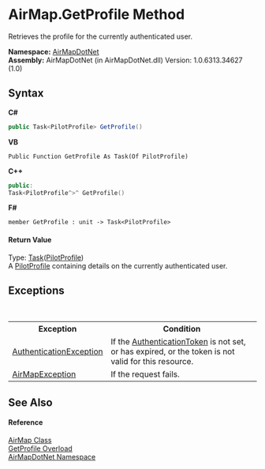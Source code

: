 # AirMap.GetProfile Method 
 

Retrieves the profile for the currently authenticated user.

**Namespace:**&nbsp;<a href="b5783ccd-d544-c2c9-c0be-1f622d02460a">AirMapDotNet</a><br />**Assembly:**&nbsp;AirMapDotNet (in AirMapDotNet.dll) Version: 1.0.6313.34627 (1.0)

## Syntax

**C#**<br />
``` C#
public Task<PilotProfile> GetProfile()
```

**VB**<br />
``` VB
Public Function GetProfile As Task(Of PilotProfile)
```

**C++**<br />
``` C++
public:
Task<PilotProfile^>^ GetProfile()
```

**F#**<br />
``` F#
member GetProfile : unit -> Task<PilotProfile> 

```


#### Return Value
Type: <a href="http://msdn2.microsoft.com/en-us/library/dd321424" target="_blank">Task</a>(<a href="e8860229-3730-f208-e6da-090af68e86a5">PilotProfile</a>)<br />A <a href="e8860229-3730-f208-e6da-090af68e86a5">PilotProfile</a> containing details on the currently authenticated user.

## Exceptions
&nbsp;<table><tr><th>Exception</th><th>Condition</th></tr><tr><td><a href="623d418d-0dc0-0abb-b8a7-e8526623c906">AuthenticationException</a></td><td>If the <a href="d172fac5-56d6-84ac-0a61-199733a1b11c">AuthenticationToken</a> is not set, or has expired, or the token is not valid for this resource.</td></tr><tr><td><a href="d82ff8cb-4e8e-4f49-2c4c-a1d978cbdb1c">AirMapException</a></td><td>If the request fails.</td></tr></table>

## See Also


#### Reference
<a href="5026f4ac-baf9-76bd-7dc0-4a111dd014fb">AirMap Class</a><br /><a href="711ec606-464e-f55c-62bb-8eb8319e009c">GetProfile Overload</a><br /><a href="b5783ccd-d544-c2c9-c0be-1f622d02460a">AirMapDotNet Namespace</a><br />